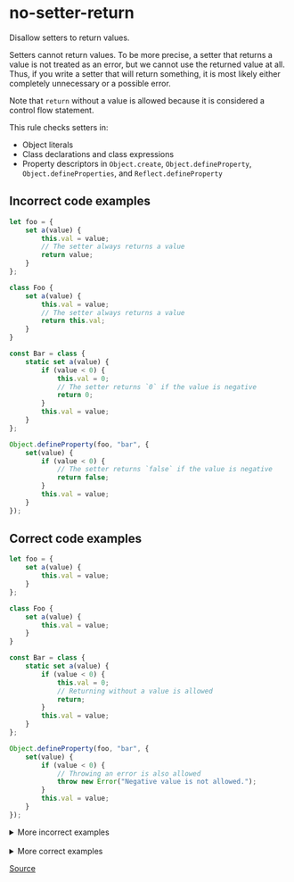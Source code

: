 <!--
 generated docs file, do not edit by hand, see xtask/docgen 
-->
# no-setter-return

Disallow setters to return values.

Setters cannot return values. To be more precise, a setter that returns a value is not treated as an error, but we
cannot use the returned value at all. Thus, if you write a setter that will return something, it is most likely
either completely unnecessary or a possible error.

Note that `return` without a value is allowed because it is considered a control flow statement.

This rule checks setters in:

- Object literals
- Class declarations and class expressions
- Property descriptors in `Object.create`, `Object.defineProperty`, `Object.defineProperties`, and `Reflect.defineProperty`

## Incorrect code examples

```js
let foo = {
    set a(value) {
        this.val = value;
        // The setter always returns a value
        return value;
    }
};

class Foo {
    set a(value) {
        this.val = value;
        // The setter always returns a value
        return this.val;
    }
}

const Bar = class {
    static set a(value) {
        if (value < 0) {
            this.val = 0;
            // The setter returns `0` if the value is negative
            return 0;
        }
        this.val = value;
    }
};

Object.defineProperty(foo, "bar", {
    set(value) {
        if (value < 0) {
            // The setter returns `false` if the value is negative
            return false;
        }
        this.val = value;
    }
});
```

## Correct code examples

```js
let foo = {
    set a(value) {
        this.val = value;
    }
};

class Foo {
    set a(value) {
        this.val = value;
    }
}

const Bar = class {
    static set a(value) {
        if (value < 0) {
            this.val = 0;
            // Returning without a value is allowed
            return;
        }
        this.val = value;
    }
};

Object.defineProperty(foo, "bar", {
    set(value) {
        if (value < 0) {
            // Throwing an error is also allowed
            throw new Error("Negative value is not allowed.");
        }
        this.val = value;
    }
});
```

<details>
 <summary> More incorrect examples </summary>

```js
let foo = {
    set bar(val) {
        return 42;
    }
};
```

```js
let bar = {
    set foo(val) {
        if (bar) {
            return 42;
        }
    }
};
```

```js
let bar = {
    set foo(val) {
        switch (bar) {
            case 5:
            case 6:
            if (bar) {
                return 42;
            }
        }
    }
};
```

```js
let bar = {
    set foo(val) {
        if (bar) {

        } else {
            return 42;
        }
    }
};
```

```js
class Foo {
    set bar(val) {
        return 42;
    }
}
```

```js
let Foo = class {
    set bar(val) {
        return 42;
    }
};
```

```js
Object.create(null, {
    foo: {
        set(val) {
            return 42;
        }
    }
});
```

```js
Object.defineProperty(foo, 'bar', {
    set(val) {
        return 42;
    }
});
```

```js
Object.defineProperties(foo, 'bar', {
    set(val) {
        return 42;
    }
});
```

```js
Reflect.defineProperties(foo, 'bar', {
    set(val) {
        return 42;
    }
});
```
</details><br>
<details>
 <summary> More correct examples </summary>

```js
({ set foo(val) { return; } })
```

```js
({ set foo(val) { if (val) { return; } } })
```

```js
class A { set foo(val) { return; } }
```

```js
(class { set foo(val) { if (val) { return; } else { return; } return; } })
```

```js
class A { set foo(val) { try {} catch(e) { return; } } }
```

```js
Object.defineProperty(foo, 'bar', { set(val) { return; } })
```
</details>

[Source](../../../crates/rslint_core/src/groups/errors/no_setter_return.rs)